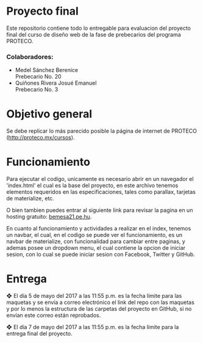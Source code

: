 # Proyecto final


Este repositorio contiene todo lo entregable para evaluacion del proyecto final del curso de diseño web de la fase de prebecarios del programa PROTECO.

### Colaboradores:

  - Medel Sánchez Berenice          
  Prebecario No. 20
  - Quiñones Rivera Josué Emanuel   
  Prebecario No. 3

# Objetivo general

  Se debe replicar lo más parecido posible la página de internet de
PROTECO (http://proteco.mx/cursos).

# Funcionamiento

Para ejecutar el codigo, unicamente es necesario abrir en un navegador el 'index.html' el cual es la base del proyecto, en este archivo tenemos elementos requeridos en las especificaciones, tales como parallax, tarjetas de materialize, etc.

O bien tambien puedes entrar al siguiente link para revisar la pagina en un hosting gratuito:
[bemesa21.pe.hu](bemesa21.pe.hu).

En cuanto al funcionamiento y actividades a realizar en el index, tenemos un navbar, el cual, en el codigo se puede ver el funcionamiento, es un navbar de materialize, con funcionalidad para cambiar entre paginas, y ademas posee un dropdown menu, el cual contiene la opcion de iniciar sesion, con lo cual se puede iniciar sesion con Facebook, Twitter y GitHub.

# Entrega

❖ El día 5 de mayo del 2017 a las 11:55 p.m. es la fecha límite para las
maquetas y se envía a correo electrónico el link del repo con las
maquetas y por lo menos la estructura de las carpetas del proyecto en
GitHub, si no envían este correo están reprobados.

❖ El día 7 de mayo del 2017 a las 11:55 p.m. es la fecha límite para la
entrega final del proyecto.